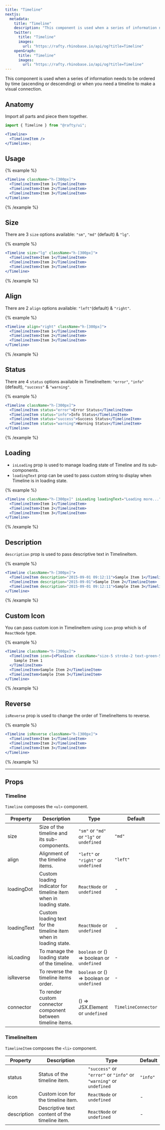 ```yaml
---
title: "Timeline"
nextjs:
  metadata:
    title: "Timeline"
    description: "This component is used when a series of information needs to be ordered by time (ascending or descending) or when you need a timeline to make a visual connection."
    twitter:
      title: "Timeline"
      images:
        url: "https://rafty.rhinobase.io/api/og?title=Timeline"
    openGraph:
      title: "Timeline"
      images:
        url: "https://rafty.rhinobase.io/api/og?title=Timeline"
---
```


This component is used when a series of information needs to be ordered by time (ascending or descending) or when you need a timeline to make a visual connection.

## Anatomy

Import all parts and piece them together.

```jsx
import { Timeline } from "@rafty/ui";

<Timeline>
  <TimelineItem />
</Timeline>;
```

## Usage

{% example %}

```jsx
<Timeline className="h-[300px]">
  <TimelineItem>Item 1</TimelineItem>
  <TimelineItem>Item 2</TimelineItem>
  <TimelineItem>Item 3</TimelineItem>
</Timeline>
```

{% /example %}

## Size

There are 3 `size` options available: `"sm"`, `"md"` (default) & `"lg"`.

{% example %}

```jsx
<Timeline size="lg" className="h-[300px]">
  <TimelineItem>Item 1</TimelineItem>
  <TimelineItem>Item 2</TimelineItem>
  <TimelineItem>Item 3</TimelineItem>
</Timeline>
```

{% /example %}

## Align

There are 2 `align` options available: `"left"`(default) & `"right"`.

{% example %}

```jsx
<Timeline align="right" className="h-[300px]">
  <TimelineItem>Item 1</TimelineItem>
  <TimelineItem>Item 2</TimelineItem>
  <TimelineItem>Item 3</TimelineItem>
</Timeline>
```

{% /example %}

## Status

There are 4 `status` options available in TimelineItem: `"error"`, `"info"` (default), `"success"` & `"warning"`.

{% example %}

```jsx
<Timeline className="h-[300px]">
  <TimelineItem status="error">Error Status</TimelineItem>
  <TimelineItem status="info">Info Status</TimelineItem>
  <TimelineItem status="success">Success Status</TimelineItem>
  <TimelineItem status="warning">Warning Status</TimelineItem>
</Timeline>
```

{% /example %}

## Loading

- `isLoading` prop is used to manage loading state of Timeline and its sub-components.
- `loadingText` prop can be used to pass custom string to display when Timeline is in loading state.

{% example %}

```jsx
<Timeline className="h-[300px]" isLoading loadingText="Loading more...">
  <TimelineItem>Item 1</TimelineItem>
  <TimelineItem>Item 2</TimelineItem>
  <TimelineItem>Item 3</TimelineItem>
</Timeline>
```

{% /example %}

## Description

`description` prop is used to pass descriptive text in TimelineItem.

{% example %}

```jsx
<Timeline className="h-[300px]">
  <TimelineItem description="2015-09-01 09:12:11">Sample Item 1</TimelineItem>
  <TimelineItem description="2015-09-01">Sample Item 2</TimelineItem>
  <TimelineItem description="2015-09-01 09:12:11">Sample Item 3</TimelineItem>
</Timeline>
```

{% /example %}

## Custom Icon

You can pass custom icon in TimelineItem using `icon` prop which is of `ReactNode` type.

{% example %}

```jsx
<Timeline className="h-[300px]">
  <TimelineItem icon={<PlusIcon className="size-5 stroke-2 text-green-500" />}>
    Sample Item 1
  </TimelineItem>
  <TimelineItem>Sample Item 2</TimelineItem>
  <TimelineItem>Sample Item 3</TimelineItem>
</Timeline>
```

{% /example %}

## Reverse

`isReverse` prop is used to change the order of TimelineItems to reverse.

{% example %}

```jsx
<Timeline isReverse className="h-[300px]">
  <TimelineItem>Item 1</TimelineItem>
  <TimelineItem>Item 2</TimelineItem>
  <TimelineItem>Item 3</TimelineItem>
</Timeline>
```

{% /example %}

---

## Props

### Timeline

`Timeline` composes the `<ul>` component.

| Property    | Description                                                       | Type                                                   | Default             |
| ----------- | ----------------------------------------------------------------- | ------------------------------------------------------ | ------------------- |
| size        | Size of the timeline and its sub-components.                      | `"sm"` or `"md"` or `"lg"` or `undefined`              | `"md"`              |
| align       | Alignment of the timeline items.                                  | `"left"` or `"right"` or `undefined`                   | `"left"`            |
| loadingDot  | Custom loading indicator for timeline item when in loading state. | `ReactNode` or `undefined`                             | -                   |
| loadingText | Custom loading text for the timeline item when in loading state.  | `ReactNode` or `undefined`                             | -                   |
| isLoading   | To manage the loading state of the timeline.                      | `boolean` or <Info>() => boolean</Info> or `undefined` | -                   |
| isReverse   | To reverse the timeline items order.                              | `boolean` or <Info>() => boolean</Info> or `undefined` | -                   |
| connector   | To render custom connector component between timeline items.      | <Info>() => JSX.Element</Info> or `undefined`          | `TimelineConnector` |

### TimelineItem

`TimelineItem` composes the `<li>` component.

| Property    | Description                                    | Type                                                               | Default  |
| ----------- | ---------------------------------------------- | ------------------------------------------------------------------ | -------- |
| status      | Status of the timeline item.                   | `"success"` or `"error"` or `"info"` or `"warning"` or `undefined` | `"info"` |
| icon        | Custom icon for the timeline item.             | `ReactNode` or `undefined`                                         | -        |
| description | Descriptive text content of the timeline item. | `ReactNode` or `undefined`                                         | -        |
